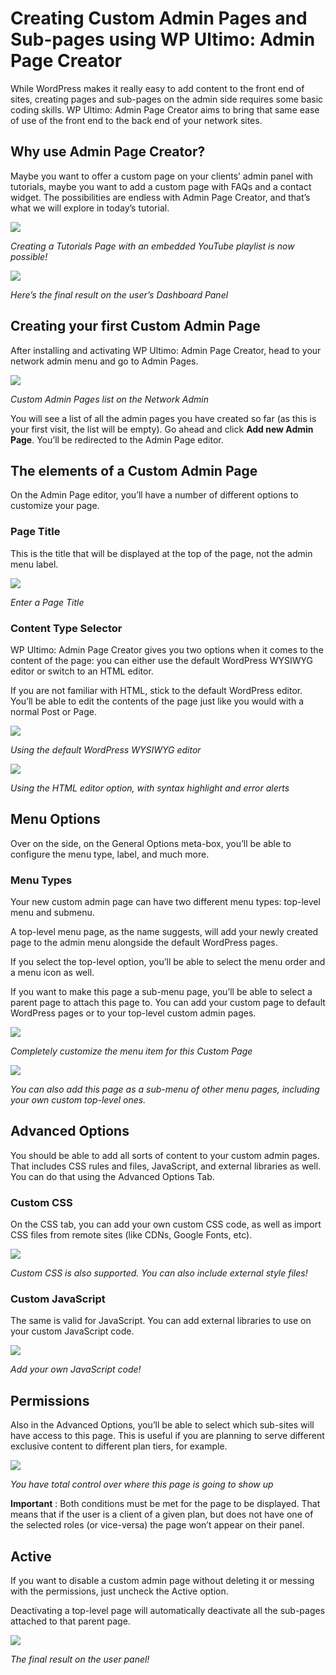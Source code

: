 # Creating Custom Admin Pages and Sub-pages using WP Ultimo: Admin Page Creator

While WordPress makes it really easy to add content to the front end of sites, creating pages and sub-pages on the admin side requires some basic coding skills. WP Ultimo: Admin Page Creator aims to bring that same ease of use of the front end to the back end of your network sites.

## Why use Admin Page Creator?

Maybe you want to offer a custom page on your clients’ admin panel with tutorials, maybe you want to add a custom page with FAQs and a contact widget. The possibilities are endless with Admin Page Creator, and that’s what we will explore in today’s tutorial.

[![](https://wp-ultimo-space.fra1.cdn.digitaloceanspaces.com/hs-60212627fb34b55df443e4a5-iS3m5qBuC-CFAA64E9-67C8-46DE-AAA9-1B5F882FC37A.png)](https://wp-ultimo-space.fra1.cdn.digitaloceanspaces.com/hs-60212627fb34b55df443e4a5-iS3m5qBuC-CFAA64E9-67C8-46DE-AAA9-1B5F882FC37A.png)

_Creating a Tutorials Page with an embedded YouTube playlist is now possible!_

[![](https://wp-ultimo-space.fra1.cdn.digitaloceanspaces.com/hs-60212627fb34b55df443e4a5-uaeh9umLL-8BF3509F-E95D-41D7-BC62-ED23AB17B54B.png)](https://wp-ultimo-space.fra1.cdn.digitaloceanspaces.com/hs-60212627fb34b55df443e4a5-uaeh9umLL-8BF3509F-E95D-41D7-BC62-ED23AB17B54B.png)

_Here’s the final result on the user’s Dashboard Panel_

## Creating your first Custom Admin Page

After installing and activating WP Ultimo: Admin Page Creator, head to your network admin menu and go to Admin Pages.

[![](https://wp-ultimo-space.fra1.cdn.digitaloceanspaces.com/hs-60212627fb34b55df443e4a5-Aml1wdfXt-69C790DA-7E3F-4DDD-A381-7F6633D91B2A.png)](https://wp-ultimo-space.fra1.cdn.digitaloceanspaces.com/hs-60212627fb34b55df443e4a5-Aml1wdfXt-69C790DA-7E3F-4DDD-A381-7F6633D91B2A.png)

_Custom Admin Pages list on the Network Admin_

You will see a list of all the admin pages you have created so far (as this is your first visit, the list will be empty). Go ahead and click **Add new Admin Page**. You’ll be redirected to the Admin Page editor.

## The elements of a Custom Admin Page

On the Admin Page editor, you’ll have a number of different options to customize your page.

### Page Title

This is the title that will be displayed at the top of the page, not the admin menu label.

[![](https://wp-ultimo-space.fra1.cdn.digitaloceanspaces.com/hs-60212627fb34b55df443e4a5-ujx2jIkyR-29CF9DC4-9B94-493B-99C1-5D7F4FD13C4C.png)](https://wp-ultimo-space.fra1.cdn.digitaloceanspaces.com/hs-60212627fb34b55df443e4a5-ujx2jIkyR-29CF9DC4-9B94-493B-99C1-5D7F4FD13C4C.png)

_Enter a Page Title_

### Content Type Selector

WP Ultimo: Admin Page Creator gives you two options when it comes to the content of the page: you can either use the default WordPress WYSIWYG editor or switch to an HTML editor.

If you are not familiar with HTML, stick to the default WordPress editor. You’ll be able to edit the contents of the page just like you would with a normal Post or Page.

[![](https://wp-ultimo-space.fra1.cdn.digitaloceanspaces.com/hs-60212627fb34b55df443e4a5-YzKfEeX4l-8CD6D942-DBF9-4230-B61B-E590A40806A8.png)](https://wp-ultimo-space.fra1.cdn.digitaloceanspaces.com/hs-60212627fb34b55df443e4a5-YzKfEeX4l-8CD6D942-DBF9-4230-B61B-E590A40806A8.png)

_Using the default WordPress WYSIWYG editor_

[![](https://wp-ultimo-space.fra1.cdn.digitaloceanspaces.com/hs-60212627fb34b55df443e4a5-IsSKaDpA9-A384D82B-3746-4D2F-ADAE-BC89999B68E8.png)](https://wp-ultimo-space.fra1.cdn.digitaloceanspaces.com/hs-60212627fb34b55df443e4a5-IsSKaDpA9-A384D82B-3746-4D2F-ADAE-BC89999B68E8.png)

_Using the HTML editor option, with syntax highlight and error alerts_

## Menu Options

Over on the side, on the General Options meta-box, you’ll be able to configure the menu type, label, and much more.

### Menu Types

Your new custom admin page can have two different menu types: top-level menu and submenu.

A top-level menu page, as the name suggests, will add your newly created page to the admin menu alongside the default WordPress pages.

If you select the top-level option, you’ll be able to select the menu order and a menu icon as well.

If you want to make this page a sub-menu page, you’ll be able to select a parent page to attach this page to. You can add your custom page to default WordPress pages or to your top-level custom admin pages.

[![](https://wp-ultimo-space.fra1.cdn.digitaloceanspaces.com/hs-60212627fb34b55df443e4a5-ydIGO6CIi-0AB8C0CC-DC55-44C5-ACD5-026C1F28F859.png)](https://wp-ultimo-space.fra1.cdn.digitaloceanspaces.com/hs-60212627fb34b55df443e4a5-ydIGO6CIi-0AB8C0CC-DC55-44C5-ACD5-026C1F28F859.png)

_Completely customize the menu item for this Custom Page_

[![](https://wp-ultimo-space.fra1.cdn.digitaloceanspaces.com/hs-60212627fb34b55df443e4a5-cjL4_4NjD-25A8D52B-6275-4011-8489-93DA163D808A.png)](https://s3.amazonaws.com/helpscout.net/docs/assets/6017c85715d41b7c717cdcf9/images/60212635a4cefb30ae5c85ef/60212627fb34b55df443e4a5-cjL4%5F4NjD-25A8D52B-6275-4011-8489-93DA163D808A.png)

_You can also add this page as a sub-menu of other menu pages, including your own custom top-level ones._

## Advanced Options

You should be able to add all sorts of content to your custom admin pages. That includes CSS rules and files, JavaScript, and external libraries as well. You can do that using the Advanced Options Tab.

### Custom CSS

On the CSS tab, you can add your own custom CSS code, as well as import CSS files from remote sites (like CDNs, Google Fonts, etc).

[![](https://wp-ultimo-space.fra1.cdn.digitaloceanspaces.com/hs-60212627fb34b55df443e4a5-NwRQA4Lgk-AFD43C6C-1200-48C9-BDD9-64420A03EEB7.png)](https://wp-ultimo-space.fra1.cdn.digitaloceanspaces.com/hs-60212627fb34b55df443e4a5-NwRQA4Lgk-AFD43C6C-1200-48C9-BDD9-64420A03EEB7.png)

_Custom CSS is also supported. You can also include external style files!_

### Custom JavaScript

The same is valid for JavaScript. You can add external libraries to use on your custom JavaScript code.

[![](https://wp-ultimo-space.fra1.cdn.digitaloceanspaces.com/hs-60212627fb34b55df443e4a5-Uspm22WJI-E1D47212-D5C5-4B19-8E41-2BA85EADC4FE.png)](https://wp-ultimo-space.fra1.cdn.digitaloceanspaces.com/hs-60212627fb34b55df443e4a5-Uspm22WJI-E1D47212-D5C5-4B19-8E41-2BA85EADC4FE.png)

_Add your own JavaScript code!_

## Permissions

Also in the Advanced Options, you’ll be able to select which sub-sites will have access to this page. This is useful if you are planning to serve different exclusive content to different plan tiers, for example.

[![](https://wp-ultimo-space.fra1.cdn.digitaloceanspaces.com/hs-60212627fb34b55df443e4a5-AJ3iDzsqH-E1389350-44A7-4D61-BE8A-6D5330B02333.png)](https://wp-ultimo-space.fra1.cdn.digitaloceanspaces.com/hs-60212627fb34b55df443e4a5-AJ3iDzsqH-E1389350-44A7-4D61-BE8A-6D5330B02333.png)

_You have total control over where this page is going to show up_

**Important** : Both conditions must be met for the page to be displayed. That means that if the user is a client of a given plan, but does not have one of the selected roles (or vice-versa) the page won’t appear on their panel.

## Active

If you want to disable a custom admin page without deleting it or messing with the permissions, just uncheck the Active option.

Deactivating a top-level page will automatically deactivate all the sub-pages attached to that parent page.

[![](https://wp-ultimo-space.fra1.cdn.digitaloceanspaces.com/hs-60212627fb34b55df443e4a5-56meIi8dR-796B6537-252B-47F8-9ED8-8236314F0845.png)](https://wp-ultimo-space.fra1.cdn.digitaloceanspaces.com/hs-60212627fb34b55df443e4a5-56meIi8dR-796B6537-252B-47F8-9ED8-8236314F0845.png)

_The final result on the user panel!_
